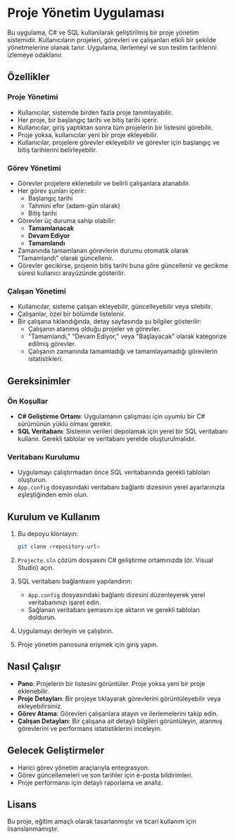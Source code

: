 # Proje Yönetim Uygulaması

Bu uygulama, C# ve SQL kullanılarak geliştirilmiş bir proje yönetim sistemidir. Kullanıcıların projeleri, görevleri ve çalışanları etkili bir şekilde yönetmelerine olanak tanır. Uygulama, ilerlemeyi ve son teslim tarihlerini izlemeye odaklanır.

## Özellikler

### Proje Yönetimi
- Kullanıcılar, sistemde birden fazla proje tanımlayabilir.
- Her proje, bir başlangıç tarihi ve bitiş tarihi içerir.
- Kullanıcılar, giriş yaptıktan sonra tüm projelerin bir listesini görebilir.
- Proje yoksa, kullanıcılar yeni bir proje ekleyebilir.
- Kullanıcılar, projelere görevler ekleyebilir ve görevler için başlangıç ve bitiş tarihlerini belirleyebilir.

### Görev Yönetimi
- Görevler projelere eklenebilir ve belirli çalışanlara atanabilir.
- Her görev şunları içerir:
  - Başlangıç tarihi
  - Tahmini efor (adam-gün olarak)
  - Bitiş tarihi
- Görevler üç duruma sahip olabilir:
  - **Tamamlanacak**
  - **Devam Ediyor**
  - **Tamamlandı**
- Zamanında tamamlanan görevlerin durumu otomatik olarak "Tamamlandı" olarak güncellenir.
- Görevler gecikirse, projenin bitiş tarihi buna göre güncellenir ve gecikme süresi kullanıcı arayüzünde gösterilir.

### Çalışan Yönetimi
- Kullanıcılar, sisteme çalışan ekleyebilir, güncelleyebilir veya silebilir.
- Çalışanlar, özel bir bölümde listelenir.
- Bir çalışana tıklandığında, detay sayfasında şu bilgiler gösterilir:
  - Çalışanın atanmış olduğu projeler ve görevler.
  - "Tamamlandı," "Devam Ediyor," veya "Başlayacak" olarak kategorize edilmiş görevler.
  - Çalışanın zamanında tamamladığı ve tamamlayamadığı görevlerin istatistikleri.

## Gereksinimler

### Ön Koşullar
- **C# Geliştirme Ortamı**: Uygulamanın çalışması için uyumlu bir C# sürümünün yüklü olması gerekir.
- **SQL Veritabanı**: Sistemin verileri depolamak için yerel bir SQL veritabanı kullanır. Gerekli tablolar ve veritabanı yerelde oluşturulmalıdır.

### Veritabanı Kurulumu
- Uygulamayı çalıştırmadan önce SQL veritabanında gerekli tabloları oluşturun.
- `App.config` dosyasındaki veritabanı bağlantı dizesinin yerel ayarlarınızla eşleştiğinden emin olun.

## Kurulum ve Kullanım

1. Bu depoyu klonlayın:
   ```bash
   git clone <repository-url>
   ```

2. `Projecte.sln` çözüm dosyasını C# geliştirme ortamınızda (ör. Visual Studio) açın.

3. SQL veritabanı bağlantısını yapılandırın:
   - `App.config` dosyasındaki bağlantı dizesini düzenleyerek yerel veritabanınızı işaret edin.
   - Sağlanan veritabanı şemasını içe aktarın ve gerekli tabloları doldurun.

4. Uygulamayı derleyin ve çalıştırın.

5. Proje yönetim panosuna erişmek için giriş yapın.

## Nasıl Çalışır

- **Pano**: Projelerin bir listesini görüntüler. Proje yoksa yeni bir proje eklenebilir.
- **Proje Detayları**: Bir projeye tıklayarak görevlerini görüntüleyebilir veya ekleyebilirsiniz.
- **Görev Atama**: Görevleri çalışanlara atayın ve ilerlemelerini takip edin.
- **Çalışan Detayları**: Bir çalışana ait detaylı bilgileri görüntüleyin, atanmış görevlerini ve performans istatistiklerini inceleyin.

## Gelecek Geliştirmeler
- Harici görev yönetim araçlarıyla entegrasyon.
- Görev güncellemeleri ve son tarihler için e-posta bildirimleri.
- Proje performansı için detaylı raporlama ve analiz.

## Lisans
Bu proje, eğitim amaçlı olarak tasarlanmıştır ve ticari kullanım için lisanslanmamıştır.

